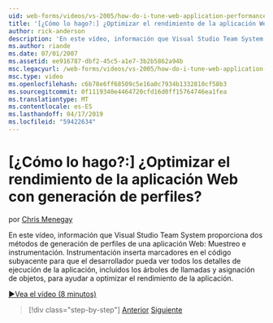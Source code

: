 ```yaml
---
uid: web-forms/videos/vs-2005/how-do-i-tune-web-application-performance-with-profiling
title: '[¿Cómo lo hago?:] ¿Optimizar el rendimiento de la aplicación Web con generación de perfiles? | Microsoft Docs'
author: rick-anderson
description: 'En este vídeo, información que Visual Studio Team System proporciona dos métodos de generación de perfiles de una aplicación Web: Muestreo e instrumentación. Instrumentación inje...'
ms.author: riande
ms.date: 07/01/2007
ms.assetid: ee916787-dbf2-45c5-a1e7-3b2b5862a94b
msc.legacyurl: /web-forms/videos/vs-2005/how-do-i-tune-web-application-performance-with-profiling
msc.type: video
ms.openlocfilehash: c6b78e6ff68509c5e16a0c7934b1332810cf58b3
ms.sourcegitcommit: 0f1119340e4464720cfd16d0ff15764746ea1fea
ms.translationtype: MT
ms.contentlocale: es-ES
ms.lasthandoff: 04/17/2019
ms.locfileid: "59422634"
---
```

# <a name="how-do-i-tune-web-application-performance-with-profiling"></a>[¿Cómo lo hago?:] ¿Optimizar el rendimiento de la aplicación Web con generación de perfiles?

por [Chris Menegay](https://twitter.com/CMenegay)

En este vídeo, información que Visual Studio Team System proporciona dos métodos de generación de perfiles de una aplicación Web: Muestreo e instrumentación. Instrumentación inserta marcadores en el código subyacente para que el desarrollador pueda ver todos los detalles de ejecución de la aplicación, incluidos los árboles de llamadas y asignación de objetos, para ayudar a optimizar el rendimiento de la aplicación.

[&#9654;Vea el vídeo (8 minutos)](https://channel9.msdn.com/Blogs/ASP-NET-Site-Videos/how-do-i-tune-web-application-performance-with-profiling)

> [!div class="step-by-step"]
> [Anterior](how-do-i-load-test-a-web-application.md)
> [Siguiente](how-do-i-set-up-distributed-load-testing-for-high-volume-tests.md)
